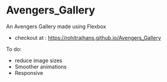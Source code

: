# Avengers_Gallery
An Avengers Gallery made using Flexbox 
- checkout at : https://rohitrajhans.github.io/Avengers_Gallery

To do:
- reduce image sizes
- Smoother animations
- Responsive
